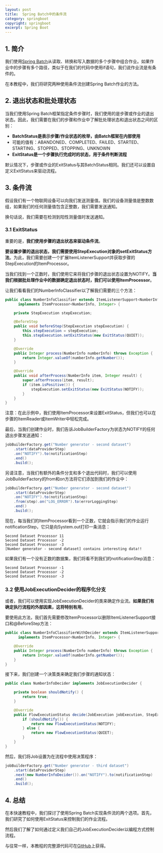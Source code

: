 ```yaml
---
layout: post
title:  Spring Batch中的条件流
category: springboot
copyright: springboot
excerpt: Spring Boot
---
```


## 1. 简介

我们使用[Spring Batch](https://www.baeldung.com/introduction-to-spring-batch)从读取、转换和写入数据的多个步骤中组合作业。如果作业中的步骤有多个路径，类似于在我们的代码中使用if语句，我们说作业流是有条件的。

在本教程中，我们将研究两种使用条件流创建Spring Batch作业的方法。

## 2. 退出状态和批处理状态

当我们使用Spring Batch框架指定条件步骤时，我们使用的是步骤或作业的退出状态。因此，我们需要在我们的步骤和作业中了解批处理状态和退出状态之间的区别：

-   **BatchStatus是表示步骤/作业状态的枚举，由Batch框架在内部使用**
-   可能的值有：ABANDONED、COMPLETED、FAILED、STARTED、STARTING、STOPPED、STOPPING、UNKNOWN
-   **ExitStatus是一个步骤执行完成时的状态，用于条件判断流程**

默认情况下，步骤或作业的ExitStatus与其BatchStatus相同。我们还可以设置自定义ExitStatus来驱动流程。

## 3. 条件流

假设我们有一个物联网设备可以向我们发送测量值。我们的设备测量值是整数数组，如果我们的任何测量值包含正整数，我们需要发送通知。

换句话说，我们需要在检测到阳性测量值时发送通知。

### 3.1 ExitStatus

重要的是，**我们使用步骤的退出状态来驱动条件流**。

**要设置步骤的退出状态，我们需要使用StepExecution对象的setExitStatus方法**。为此，我们需要创建一个扩展ItemListenerSupport并获取步骤的StepExecution的ItemProcessor。

当我们找到一个正数时，我们使用它来将我们步骤的退出状态设置为NOTIFY。**当我们根据批处理作业中的数据确定退出状态时，我们可以使用ItemProcessor**。

让我们看看我们的NumberInfoClassifier以了解我们需要的三个方法：

```java
public class NumberInfoClassifier extends ItemListenerSupport<NumberInfo, Integer>
      implements ItemProcessor<NumberInfo, Integer> {

    private StepExecution stepExecution;

    @BeforeStep
    public void beforeStep(StepExecution stepExecution) {
        this.stepExecution = stepExecution;
        this.stepExecution.setExitStatus(new ExitStatus(QUIET));
    }

    @Override
    public Integer process(NumberInfo numberInfo) throws Exception {
        return Integer.valueOf(numberInfo.getNumber());
    }

    @Override
    public void afterProcess(NumberInfo item, Integer result) {
        super.afterProcess(item, result);
        if (item.isPositive()) {
            stepExecution.setExitStatus(new ExitStatus(NOTIFY));
        }
    }
}
```

注意：在此示例中，我们使用ItemProcessor来设置ExitStatus，但我们也可以在步骤的ItemReader或ItemWriter中轻松完成。

最后，当我们创建作业时，我们告诉JobBuilderFactory为状态为NOTIFY的任何退出步骤发送通知：

```java
jobBuilderFactory.get("Number generator - second dataset")
    .start(dataProviderStep)
    .on("NOTIFY").to(notificationStep)
    .end()
    .build();
```

另请注意，当我们有额外的条件分支和多个退出代码时，我们可以使用JobBuilderFactory的from和on方法将它们添加到我们的作业中：

```java
jobBuilderFactory.get("Number generator - second dataset")
    .start(dataProviderStep)
    .on("NOTIFY").to(notificationStep)
    .from(step).on("LOG_ERROR").to(errorLoggingStep)
    .end()
    .build();
```

现在，每当我们的ItemProcessor看到一个正数，它就会指示我们的作业运行notificationStep，它只是向System.out打印一条消息：

```shell
Second Dataset Processor 11
Second Dataset Processor -2
Second Dataset Processor -3
[Number generator - second dataset] contains interesting data!!
```

如果我们有一个没有正数的数据集，我们将看不到我们的notificationStep消息：

```shell
Second Dataset Processor -1
Second Dataset Processor -2
Second Dataset Processor -3
```

### 3.2 使用JobExecutionDecider的程序化分支

或者，我们可以使用实现JobExecutionDecider的类来确定作业流。**如果我们有确定执行流程的外部因素，这将特别有用**。

要使用此方法，我们首先需要修改ItemProcessor以删除ItemListenerSupport接口和@BeforeStep方法：

```java
public class NumberInfoClassifierWithDecider extends ItemListenerSupport<NumberInfo, Integer>
      implements ItemProcessor<NumberInfo, Integer> {

    @Override
    public Integer process(NumberInfo numberInfo) throws Exception {
        return Integer.valueOf(numberInfo.getNumber());
    }
}
```

接下来，我们创建一个决策类来确定我们步骤的通知状态：

```java
public class NumberInfoDecider implements JobExecutionDecider {

    private boolean shouldNotify() {
        return true;
    }

    @Override
    public FlowExecutionStatus decide(JobExecution jobExecution, StepExecution stepExecution) {
        if (shouldNotify()) {
            return new FlowExecutionStatus(NOTIFY);
        } else {
            return new FlowExecutionStatus(QUIET);
        }
    }
}
```

然后，我们将Job设置为在流程中使用决策程序：

```java
jobBuilderFactory.get("Number generator - third dataset")
    .start(dataProviderStep)
    .next(new NumberInfoDecider()).on("NOTIFY").to(notificationStep)
    .end()
    .build();
```

## 4. 总结

在本快速教程中，我们探讨了使用Spring Batch实现条件流的两个选项。首先，我们研究了如何使用ExitStatus来控制我们的作业流程。

然后我们了解了如何通过定义我们自己的JobExecutionDecider以编程方式控制流程。

与往常一样，本教程的完整源代码可在[GitHub](https://github.com/tuyucheng7/taketoday-tutorial4j/tree/master/spring-boot-modules/spring-boot-batch-1)上获得。